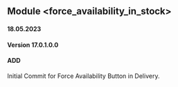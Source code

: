 ## Module <force_availability_in_stock>

#### 18.05.2023
#### Version 17.0.1.0.0
#### ADD
Initial Commit for Force Availability Button in Delivery.
